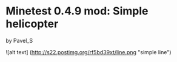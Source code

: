 Minetest 0.4.9 mod: Simple helicopter
=======================
by Pavel_S

![alt text] (http://s22.postimg.org/rf5bd39xt/line.png "simple line")
